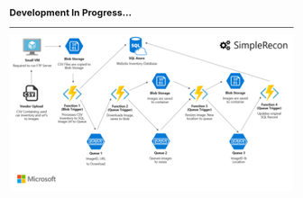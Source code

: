 ### Development In Progress... ###
---
![Architecture Diagram](/static/arch-diagram-v2.3.png "Architecture Diagram")
